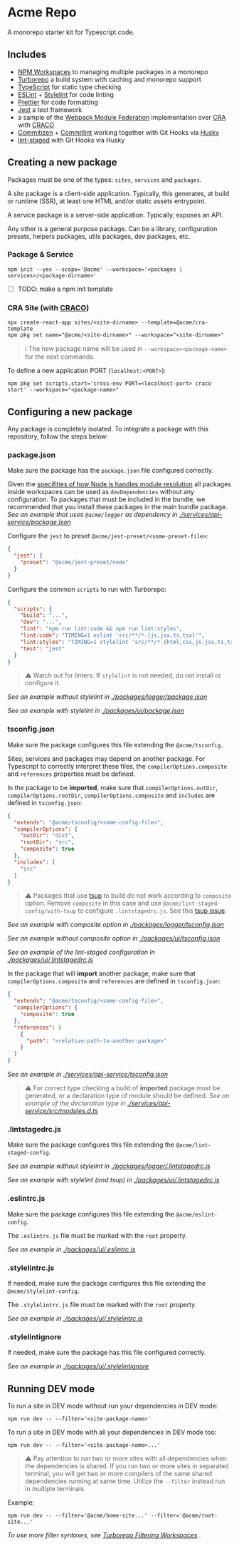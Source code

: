# Acme Repo

A monorepo starter kit for Typescript code.

## Includes

- [NPM Workspaces](https://docs.npmjs.com/cli/v9/using-npm/workspaces) to
  managing multiple packages in a monorepo
- [Turborepo](https://turbo.build/repo/) a build system with caching and
  monorepo support
- [TypeScript](https://www.typescriptlang.org/) for static type checking
- [ESLint](https://eslint.org/) + [Stylelint](https://stylelint.io/) for code
  linting
- [Prettier](https://prettier.io) for code formatting
- [Jest](https://jestjs.io) a test framework
- a sample of the
  [Webpack Module Federation](https://webpack.js.org/concepts/module-federation/)
  implementation over [CRA](https://create-react-app.dev/) with
  [CRACO](https://craco.js.org/)
- [Commitizen](https://commitizen-tools.github.io/commitizen/) +
  [Commitlint](https://commitlint.js.org)
  working together with Git Hooks via
  [Husky](https://typicode.github.io/husky/)
- [lint-staged](https://github.com/okonet/lint-staged) with Git Hooks via Husky

## Creating a new package

Packages must be one of the types: `sites`, `services` and `packages`.

A site package is a client-side application. Typically, this generates, at
build or runtime (SSR), at least one HTML and/or static assets entrypoint.

A service package is a server-side application. Typically, exposes an API.

Any other is a general purpose package. Can be a library,
configuration presets, helpers packages, utils packages, dev packages, etc.

### Package & Service

```shell
npm init --yes --scope='@acme' --workspace='<packages | services>/<package-dirname>'
```

- [ ] TODO: make a npm init template

### CRA Site (with [CRACO](https://craco.js.org/))

```shell
npx create-react-app sites/<site-dirname> --template=@acme/cra-template
npm pkg set name="@acme/<site-dirname>" --workspace="<site-dirname>"
```

> :information_source: The new package name will be used in
> `--workspace=<package-name>` for the next commands.

To define a new application PORT (`localhost:<PORT>`):

```shell
npm pkg set scripts.start='cross-env PORT=<localhost-port> craco start' --workspace="<package-name>"
```

## Configuring a new package

Any package is completely isolated. To integrate a package with this repository,
follow the steps below:

### package.json

Make sure the package has the `package.json` file configured correctly.

Given the
[specifities of how Node.js handles module resolution](https://nodejs.org/dist/latest-v14.x/docs/api/modules.html#modules_all_together)
all packages inside workspaces can be used as `devDependencies` without
any configuration. To packages that must be included in the bundle, we
recommended that you install these packages in the main bundle package. _See an
example that uses `@acme/logger` as dependency in
[./services/api-service/package.json](./services/api-service/package.json)_

Configure the `jest` to preset `@acme/jest-preset/<some-preset-file>`:

```json
{
  "jest": {
    "preset": "@acme/jest-preset/node"
  }
}
```

Configure the common `scripts` to run with Turborepo:

```json
{
  "scripts": {
    "build": "...",
    "dev": "...",
    "lint": "npm run lint:code && npm run lint:styles",
    "lint:code": "TIMING=1 eslint 'src/**/*.{js,jsx,ts,tsx}'",
    "lint:styles": "TIMING=1 stylelint 'src/**/*.{html,css,js,jsx,ts,tsx}'",
    "test": "jest"
  }
}
```

> :warning: Watch out for linters. If `stylelint` is not needed, do not
> install or configure it.

_See an example without stylelint in
[./packages/logger/package.json](./packages/logger/package.json)_

_See an example with stylelint in
[./packages/ui/package.json](./packages/ui/package.json)_

### tsconfig.json

Make sure the package configures this file extending the `@acme/tsconfig`.

Sites, services and packages may depend on another package. For Typescript
to correctly interpret these files, the `compilerOptions.composite` and
`references` properties must be defined.

In the package to be **imported**, make sure that `compilerOptions.outDir`,
`compilerOptions.rootDir`, `compilerOptions.composite` and `includes` are
defined in `tsconfig.json`:

```json
{
  "extends": "@acme/tsconfig/<some-config-file>",
  "compilerOptions": {
    "outDir": "dist",
    "rootDir": "src",
    "composite": true
  },
  "includes": [
    "src"
  ]
}
```

> :warning: Packages that use [tsup](https://github.com/egoist/tsup) to build
> do not work according to `composite` option. Remove `composite` in this
> case and use `@acme/lint-staged-config/with-tsup` to configure
> `.lintstagedrc.js`. See this
> [tsup issue](https://github.com/egoist/tsup/issues/647).

_See an example with composite option in
[./packages/logger/tsconfig.json](./packages/logger/tsconfig.json)_

_See an example without composite option in
[./packages/ui/tsconfig.json](./packages/ui/tsconfig.json)_

_See an example of the lint-staged configuration in
[./packages/ui/.lintstagedrc.js](./packages/ui/.lintstagedrc.js)_

In the package that will **import** another package, make sure that
`compilerOptions.composite` and `references` are defined in `tsconfig.json`:

```json
{
  "extends": "@acme/tsconfig/<some-config-file>",
  "compilerOptions": {
    "composite": true
  },
  "references": [
    {
      "path": "<relative-path-to-another-package>"
    }
  ]
}
```

_See an example in
[./services/api-service/tsconfig.json](./services/api-service/tsconfig.json)_

> :warning: For correct type checking a build of **imported** package must be
> generated, or a declaration type of module should be defined. _See an example
> of the declaration type in
> [./services/api-service/src/modules.d.ts](./services/api-service/src/modules.d.ts)_

### .lintstagedrc.js

Make sure the package configures this file extending the
`@acme/lint-staged-config`.

_See an example without stylelint in
[./packages/logger/.lintstagedrc.js](./packages/logger/.lintstagedrc.js)_

_See an example with stylelint (and tsup) in
[./packages/ui/.lintstagedrc.js](./packages/ui/.lintstagedrc.js)_

### .eslintrc.js

Make sure the package configures this file extending the `@acme/eslint-config`.

The `.eslintrc.js` file must be marked with the `root` property.

_See an example in
[./packages/ui/.eslintrc.js](./packages/ui/.eslintrc.js)_

### .stylelintrc.js

If needed, make sure the package configures this file extending the
`@acme/stylelint-config`.

The `.stylelintrc.js` file must be marked with the `root` property.

_See an example in
[./packages/ui/.stylelintrc.js](./packages/ui/.stylelintrc.js)_

### .stylelintignore

If needed, make sure the package has this file configured correctly.

_See an example in
[./packages/ui/.stylelintignore](./packages/ui/.stylelintignore)_

## Running DEV mode

To run a site in DEV mode without run your dependencies in DEV mode:

```shell
npm run dev -- --filter='<site-package-name>'
```

To run a site in DEV mode with all your dependencies in DEV mode too:

```shell
npm run dev -- --filter='<site-package-name>...'
```

> :warning: Pay attention to run two or more sites with all dependencies when
> the dependencies is shared. If you run two or more sites in separated
> terminal, you will get two or more compilers of the same shared dependencies
> running at same time. Utilize the `--filter` instead run in multiple
> terminals.

Example:

```shell
npm run dev -- --filter='@acme/home-site...' --filter='@acme/root-site...'
```

_To use more filter syntaxes, see
[Turborepo Filtering Workspaces](https://turbo.build/repo/docs/core-concepts/monorepos/filtering)
._
